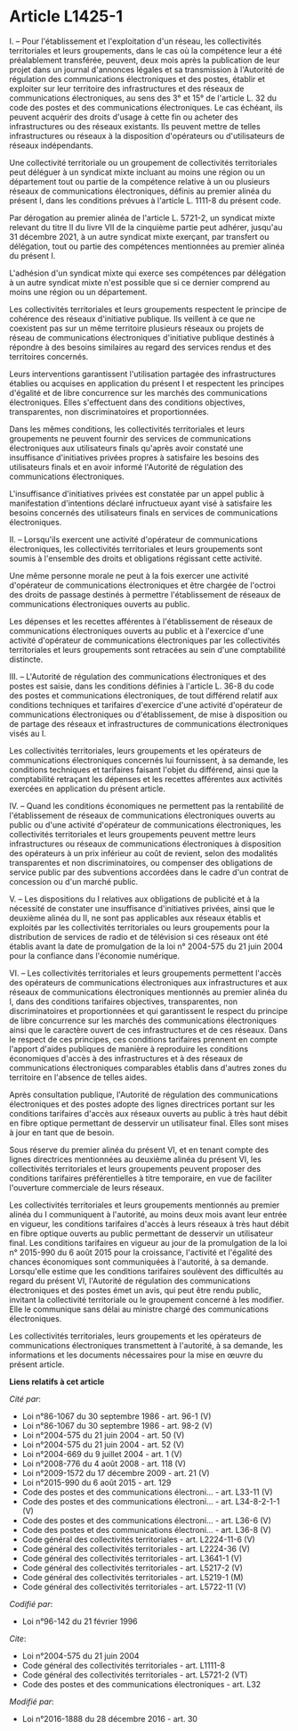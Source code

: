 # Article L1425-1

I. – Pour l'établissement et l'exploitation d'un réseau, les collectivités territoriales et leurs groupements, dans le cas où
la compétence leur a été préalablement transférée, peuvent, deux mois après la publication de leur projet dans un journal
d'annonces légales et sa transmission à l'Autorité de régulation des communications électroniques et des postes, établir et
exploiter sur leur territoire des infrastructures et des réseaux de communications électroniques, au sens des 3° et 15° de
l'article L. 32 du code des postes et des communications électroniques. Le cas échéant, ils peuvent acquérir des droits
d'usage à cette fin ou acheter des infrastructures ou des réseaux existants. Ils peuvent mettre de telles infrastructures ou
réseaux à la disposition d'opérateurs ou d'utilisateurs de réseaux indépendants.

Une collectivité territoriale ou un groupement de collectivités territoriales peut déléguer à un syndicat mixte incluant au
moins une région ou un département tout ou partie de la compétence relative à un ou plusieurs réseaux de communications
électroniques, définis au premier alinéa du présent I, dans les conditions prévues à l'article L. 1111-8 du présent code.

Par dérogation au premier alinéa de l'article L. 5721-2, un syndicat mixte relevant du titre II du livre VII de la cinquième
partie peut adhérer, jusqu'au 31 décembre 2021, à un autre syndicat mixte exerçant, par transfert ou délégation, tout ou
partie des compétences mentionnées au premier alinéa du présent I.

L'adhésion d'un syndicat mixte qui exerce ses compétences par délégation à un autre syndicat mixte n'est possible que si ce
dernier comprend au moins une région ou un département.

Les collectivités territoriales et leurs groupements respectent le principe de cohérence des réseaux d'initiative publique.
Ils veillent à ce que ne coexistent pas sur un même territoire plusieurs réseaux ou projets de réseau de communications
électroniques d'initiative publique destinés à répondre à des besoins similaires au regard des services rendus et des
territoires concernés.

Leurs interventions garantissent l'utilisation partagée des infrastructures établies ou acquises en application du présent I
et respectent les principes d'égalité et de libre concurrence sur les marchés des communications électroniques. Elles
s'effectuent dans des conditions objectives, transparentes, non discriminatoires et proportionnées.

Dans les mêmes conditions, les collectivités territoriales et leurs groupements ne peuvent fournir des services de
communications électroniques aux utilisateurs finals qu'après avoir constaté une insuffisance d'initiatives privées propres à
satisfaire les besoins des utilisateurs finals et en avoir informé l'Autorité de régulation des communications électroniques.

L'insuffisance d'initiatives privées est constatée par un appel public à manifestation d'intentions déclaré infructueux ayant
visé à satisfaire les besoins concernés des utilisateurs finals en services de communications électroniques.

II. – Lorsqu'ils exercent une activité d'opérateur de communications électroniques, les collectivités territoriales et leurs
groupements sont soumis à l'ensemble des droits et obligations régissant cette activité.

Une même personne morale ne peut à la fois exercer une activité d'opérateur de communications électroniques et être chargée
de l'octroi des droits de passage destinés à permettre l'établissement de réseaux de communications électroniques ouverts au
public.

Les dépenses et les recettes afférentes à l'établissement de réseaux de communications électroniques ouverts au public et à
l'exercice d'une activité d'opérateur de communications électroniques par les collectivités territoriales et leurs
groupements sont retracées au sein d'une comptabilité distincte.

III. – L'Autorité de régulation des communications électroniques et des postes est saisie, dans les conditions définies à
l'article L. 36-8 du code des postes et communications électroniques, de tout différend relatif aux conditions techniques et
tarifaires d'exercice d'une activité d'opérateur de communications électroniques ou d'établissement, de mise à disposition ou
de partage des réseaux et infrastructures de communications électroniques visés au I.

Les collectivités territoriales, leurs groupements et les opérateurs de communications électroniques concernés lui
fournissent, à sa demande, les conditions techniques et tarifaires faisant l'objet du différend, ainsi que la comptabilité
retraçant les dépenses et les recettes afférentes aux activités exercées en application du présent article.

IV. – Quand les conditions économiques ne permettent pas la rentabilité de l'établissement de réseaux de communications
électroniques ouverts au public ou d'une activité d'opérateur de communications électroniques, les collectivités
territoriales et leurs groupements peuvent mettre leurs infrastructures ou réseaux de communications électroniques à
disposition des opérateurs à un prix inférieur au coût de revient, selon des modalités transparentes et non discriminatoires,
ou compenser des obligations de service public par des subventions accordées dans le cadre d'un contrat de concession ou d'un
marché public.

V. – Les dispositions du I relatives aux obligations de publicité et à la nécessité de constater une insuffisance
d'initiatives privées, ainsi que le deuxième alinéa du II, ne sont pas applicables aux réseaux établis et exploités par les
collectivités territoriales ou leurs groupements pour la distribution de services de radio et de télévision si ces réseaux
ont été établis avant la date de promulgation de la loi n° 2004-575 du 21 juin 2004 pour la confiance dans l'économie
numérique.

VI. – Les collectivités territoriales et leurs groupements permettent l'accès des opérateurs de communications électroniques
aux infrastructures et aux réseaux de communications électroniques mentionnés au premier alinéa du I, dans des conditions
tarifaires objectives, transparentes, non discriminatoires et proportionnées et qui garantissent le respect du principe de
libre concurrence sur les marchés des communications électroniques ainsi que le caractère ouvert de ces infrastructures et de
ces réseaux. Dans le respect de ces principes, ces conditions tarifaires prennent en compte l'apport d'aides publiques de
manière à reproduire les conditions économiques d'accès à des infrastructures et à des réseaux de communications
électroniques comparables établis dans d'autres zones du territoire en l'absence de telles aides.

Après consultation publique, l'Autorité de régulation des communications électroniques et des postes adopte des lignes
directrices portant sur les conditions tarifaires d'accès aux réseaux ouverts au public à très haut débit en fibre optique
permettant de desservir un utilisateur final. Elles sont mises à jour en tant que de besoin.

Sous réserve du premier alinéa du présent VI, et en tenant compte des lignes directrices mentionnées au deuxième alinéa du
présent VI, les collectivités territoriales et leurs groupements peuvent proposer des conditions tarifaires préférentielles à
titre temporaire, en vue de faciliter l'ouverture commerciale de leurs réseaux.

Les collectivités territoriales et leurs groupements mentionnés au premier alinéa du I communiquent à l'autorité, au moins
deux mois avant leur entrée en vigueur, les conditions tarifaires d'accès à leurs réseaux à très haut débit en fibre optique
ouverts au public permettant de desservir un utilisateur final. Les conditions tarifaires en vigueur au jour de la
promulgation de la loi n° 2015-990 du 6 août 2015 pour la croissance, l'activité et l'égalité des chances économiques sont
communiquées à l'autorité, à sa demande. Lorsqu'elle estime que les conditions tarifaires soulèvent des difficultés au regard
du présent VI, l'Autorité de régulation des communications électroniques et des postes émet un avis, qui peut être rendu
public, invitant la collectivité territoriale ou le groupement concerné à les modifier. Elle le communique sans délai au
ministre chargé des communications électroniques.

Les collectivités territoriales, leurs groupements et les opérateurs de communications électroniques transmettent à
l'autorité, à sa demande, les informations et les documents nécessaires pour la mise en œuvre du présent article.

**Liens relatifs à cet article**

_Cité par_:

  - Loi n°86-1067 du 30 septembre 1986 - art. 96-1 (V)
  - Loi n°86-1067 du 30 septembre 1986 - art. 98-2 (V)
  - Loi n°2004-575 du 21 juin 2004 - art. 50 (V)
  - Loi n°2004-575 du 21 juin 2004 - art. 52 (V)
  - Loi n°2004-669 du 9 juillet 2004 - art. 1 (V)
  - Loi n°2008-776 du 4 août 2008 - art. 118 (V)
  - Loi n°2009-1572 du 17 décembre 2009 - art. 21 (V)
  - Loi n°2015-990 du 6 août 2015 - art. 129
  - Code des postes et des communications électroni... - art. L33-11 (V)
  - Code des postes et des communications électroni... - art. L34-8-2-1-1 (V)
  - Code des postes et des communications électroni... - art. L36-6 (V)
  - Code des postes et des communications électroni... - art. L36-8 (V)
  - Code général des collectivités territoriales - art. L2224-11-6 (V)
  - Code général des collectivités territoriales - art. L2224-36 (V)
  - Code général des collectivités territoriales - art. L3641-1 (V)
  - Code général des collectivités territoriales - art. L5217-2 (V)
  - Code général des collectivités territoriales - art. L5219-1 (M)
  - Code général des collectivités territoriales - art. L5722-11 (V)

_Codifié par_:

  - Loi n°96-142 du 21 février 1996

_Cite_:

  - Loi n°2004-575 du 21 juin 2004
  - Code général des collectivités territoriales - art. L1111-8
  - Code général des collectivités territoriales - art. L5721-2 (VT)
  - Code des postes et des communications électroniques - art. L32

_Modifié par_:

  - Loi n°2016-1888 du 28 décembre 2016 - art. 30

